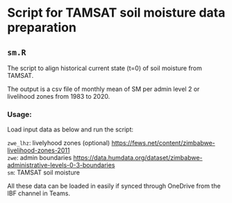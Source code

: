 # Script for TAMSAT soil moisture data preparation 

## `sm.R`

The script to align historical current state (t=0) of soil moisture from TAMSAT.

The output is a csv file of monthly mean of SM per admin level 2 or livelihood zones from 1983 to 2020.

### Usage:

Load input data as below and run the script: 

   `zwe_lhz`: livelyhood zones (optional) https://fews.net/content/zimbabwe-livelihood-zones-2011<br>
   `zwe`: admin boundaries https://data.humdata.org/dataset/zimbabwe-administrative-levels-0-3-boundaries<br>
   `sm`: TAMSAT soil moisture <br>
   
All these data can be loaded in easily if synced through OneDrive from the IBF channel in Teams.



